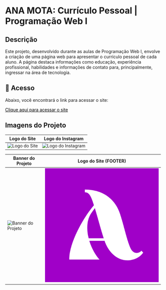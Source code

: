 # ANA MOTA: Currículo Pessoal | Programação Web I

## Descrição
Este projeto, desenvolvido durante as aulas de Programação Web I, envolve a criação de uma página web para apresentar o currículo pessoal de cada aluno. A página destaca informações como educação, experiência profissional, habilidades e informações de contato para, principalmente, ingressar na área de tecnologia.
## 📱 Acesso
Abaixo, você encontrará o link para acessar o site:

<a href="https://encr.pw/AnaMota-CV" style="color: black;">Clique aqui para acessar o site</a>



## Imagens do Projeto 

|     Logo do Site     |     Logo do Instagram     |
|----------------------|---------------------------|
| ![Logo do Site](https://github.com/anamota13/Projeto_CV_Pessoal---Desenvolvimento-Web-I/assets/110187484/603c458d-ed79-4d89-8711-0c852a1fa8de) | ![Logo do Instagram](https://github.com/anamota13/Projeto_CV_Pessoal---Desenvolvimento-Web-I/assets/110187484/255e2ac1-6c6e-4540-b78e-1486fd132180) |

|     Banner do Projeto     |     Logo do Site (FOOTER)     |
|----------------------|---------------------------|
| ![Banner do Projeto](https://github.com/anamota13/Projeto_CV_Pessoal---Desenvolvimento-Web-I/assets/110187484/dd988837-7a45-4fa5-a051-6d0cc592b8d4) | ![Logo do Site (FOOTER)](https://github.com/anamota13/Projeto_CV_Pessoal---Desenvolvimento-Web-I/blob/main/logo_footer.png?raw=true) |
